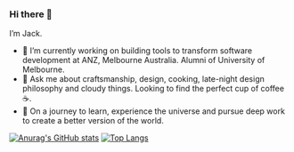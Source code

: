 ### Hi there 👋

I’m Jack.

- 🔭 I’m currently working on building tools to transform software development at ANZ, Melbourne Australia. Alumni of University of Melbourne.
- 💬 Ask me about craftsmanship, design, cooking, late-night design philosophy and cloudy things. Looking to find the perfect cup of coffee☕.
- 🌱 On a journey to learn, experience the universe and pursue deep work to create a better version of the world.

[![Anurag's GitHub stats](https://github-readme-stats.vercel.app/api?username=cuminandpaprika)](https://github.com/anuraghazra/github-readme-stats&count_private=true)
[![Top Langs](https://github-readme-stats.vercel.app/api/top-langs/?username=cuminandpaprika)](https://github.com/anuraghazra/github-readme-stats)

<!--
**cuminandpaprika/cuminandpaprika** is a ✨ _special_ ✨ repository because its `README.md` (this file) appears on your GitHub profile.

Here are some ideas to get you started:

- 🔭 I’m currently working on ...
- 🌱 I’m currently learning ...
- 👯 I’m looking to collaborate on ...
- 🤔 I’m looking for help with ...
- 💬 Ask me about ...
- 📫 How to reach me: ...
- 😄 Pronouns: ...
- ⚡ Fun fact: ...
-->
